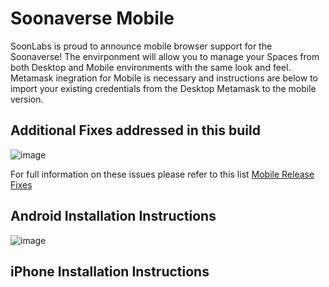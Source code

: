 # Soonaverse Mobile
SoonLabs is proud to announce mobile browser support for the Soonaverse! The envirponment will allow you to manage your Spaces from both Desktop and 
Mobile environments with the same look and feel. 
Metamask inegration for Mobile is necessary and instructions are below to import your existing credentials from the Desktop Metamask to the mobile version.

## Additional Fixes addressed in this build
![image](https://user-images.githubusercontent.com/44786846/149597914-f37f87d8-00e1-4f18-9fcf-e3176ae3cd2d.png)

For full information on these issues please refer to this list 
[Mobile Release Fixes](https://github.com/soonlabs/soonaverse-dao/milestone/3?closed=1)


## Android Installation Instructions
![image](https://user-images.githubusercontent.com/44786846/149597191-a1a769bb-9884-4c8f-98c6-b4a5a170287a.png)


## iPhone Installation Instructions
